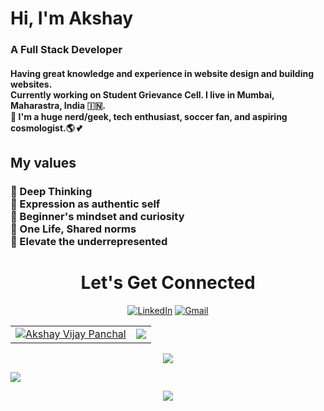 <h1>Hi, I'm Akshay</h1> <h3>A Full Stack Developer</h3> 
<h4>Having great knowledge and experience in website design and building websites. <br> Currently working on Student Grievance Cell. I live in Mumbai, Maharastra, India 🇮🇳. 
<br>🙌 I'm a huge nerd/geek, tech enthusiast, soccer fan, and aspiring cosmologist.🌎 💕</p></h4>

<h2>My values</h2>
<h3>💖 Deep Thinking<br>
🌟 Expression as authentic self<br>
🍏 Beginner's mindset and curiosity<br>
🙌 One Life, Shared norms<br>
🚀 Elevate the underrepresented<br></h3>

<h1 align="center">Let's Get Connected</h1>

<div align="center">
<a  href="https://www.linkedin.com/in/akshay-panchal-542885212/" target="_blank"><img alt="LinkedIn" src="https://img.shields.io/badge/linkedin%20-%230077B5.svg?&style=for-the-badge&logo=linkedin&logoColor=white" /></a>
<a href="mailto:panchalakshay2708@gmail.com"><img  alt="Gmail" src="https://img.shields.io/badge/Gmail-D14836?style=for-the-badge&logo=gmail&logoColor=white" />

</div>

  <table>
  <tr>
    <td><img src="https://github-readme-stats.vercel.app/api?username=Akshay270802&show_icons=true&theme=dark&locale=en" alt="Akshay Vijay Panchal" /></td>
    <td><img src="https://github-readme-stats.vercel.app/api/top-langs?username=Akshay270802&show_icons=true&theme=dark&locale=en&layout=compact"/></td>
  </tr>
</table>

<div align="center">
    <p><img align="center" src="https://github-readme-streak-stats.herokuapp.com/?user=Akshay270802&theme=dark"/></p>
</div>
<p align="left"> <img src="https://komarev.com/ghpvc/?username=Akshay270802&label=Profile%20views&color=6805D3&style=flat"/></p>
<div align="center">
 <img src="https://activity-graph.herokuapp.com/graph?username=Akshay270802&bg_color=FFFFFF&color=000000&line=000000&point=00FF00">
</div>
